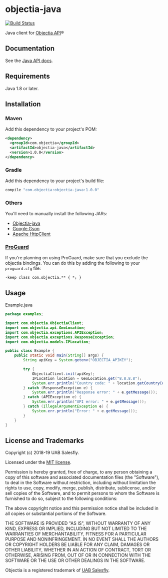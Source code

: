 # objectia-java 
[![Build Status](https://travis-ci.org/objectia/objectia-java.svg?branch=master)](https://travis-ci.org/objectia/objectia-java)
<!--[![codecov](https://codecov.io/gh/objectia/objectia-java/branch/master/graph/badge.svg)](https://codecov.io/gh/objectia/objectia-java)-->

Java client for [Objectia API](https://objectia.com)&reg;

## Documentation

See the [Java API docs](https://docs.objectia.com/java/).


## Requirements

Java 1.8 or later.


## Installation

### Maven

Add this dependency to your project's POM:

```xml
<dependency>
  <groupId>com.objectia</groupId>
  <artifactId>objectia-java</artifactId>
  <version>1.0.0</version>
</dependency>
```

### Gradle

Add this dependency to your project's build file:

```groovy
compile "com.objectia:objectia-java:1.0.0"
```

### Others

You'll need to manually install the following JARs:

* [Objectia-java](https://github.com/objectia/objectia-java/releases/latest)
* [Google Gson](https://repo1.maven.org/maven2/com/google/code/gson/gson/2.8.6)
* [Apache HttpClient](https://repo1.maven.org/maven2/org/apache/httpcomponents/httpclient/4.5.10)


### [ProGuard](http://proguard.sourceforge.net/)

If you're planning on using ProGuard, make sure that you exclude the objectia bindings. You can do this by adding the following to your `proguard.cfg` file:

```
-keep class com.objectia.** { *; }
```

## Usage

Example.java

```java
package examples;

import com.objectia.ObjectiaClient;
import com.objectia.api.GeoLocation;
import com.objectia.exceptions.APIException;
import com.objectia.exceptions.ResponseException;
import com.objectia.models.IPLocation;

public class Example {
    public static void main(String[] args) {
        String apiKey = System.getenv("OBJECTIA_APIKEY");

        try {
            ObjectiaClient.init(apiKey);
            IPLocation location = GeoLocation.get("8.8.8.8");
            System.err.println("Country code: " + location.getCountryCode());
        } catch (ResponseException e) {
            System.err.println("Response error: " + e.getMessage());
        } catch (APIException e) {
            System.err.println("API error: " + e.getMessage());
        } catch (IllegalArgumentException e) {
            System.err.println("Error: " + e.getMessage());
        }
    }
}
```


## License and Trademarks

Copyright (c) 2018-19 UAB Salesfly.

Licensed under the [MIT license](https://en.wikipedia.org/wiki/MIT_License). 

Permission is hereby granted, free of charge, to any person obtaining a copy
of this software and associated documentation files (the "Software"), to deal
in the Software without restriction, including without limitation the rights
to use, copy, modify, merge, publish, distribute, sublicense, and/or sell
copies of the Software, and to permit persons to whom the Software is
furnished to do so, subject to the following conditions:

The above copyright notice and this permission notice shall be included in all
copies or substantial portions of the Software.

THE SOFTWARE IS PROVIDED "AS IS", WITHOUT WARRANTY OF ANY KIND, EXPRESS OR
IMPLIED, INCLUDING BUT NOT LIMITED TO THE WARRANTIES OF MERCHANTABILITY,
FITNESS FOR A PARTICULAR PURPOSE AND NONINFRINGEMENT. IN NO EVENT SHALL THE
AUTHORS OR COPYRIGHT HOLDERS BE LIABLE FOR ANY CLAIM, DAMAGES OR OTHER
LIABILITY, WHETHER IN AN ACTION OF CONTRACT, TORT OR OTHERWISE, ARISING FROM,
OUT OF OR IN CONNECTION WITH THE SOFTWARE OR THE USE OR OTHER DEALINGS IN THE
SOFTWARE.

Objectia is a registered trademark of [UAB Salesfly](https://www.salesfly.com). 